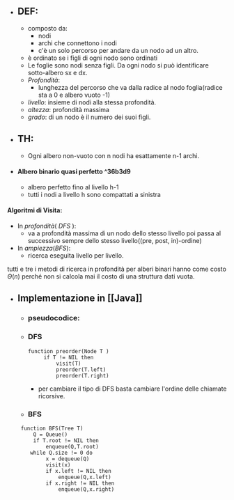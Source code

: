 - ## DEF:
	- composto da:
		- nodi
		- archi che connettono i nodi 
		- c'è un solo percorso per andare da un nodo ad un altro.
	-  è ordinato se i figli di ogni nodo sono ordinati
	- Le foglie sono nodi senza figli. Da ogni nodo si può identificare sotto-albero sx e dx.
	- _Profondità_:
		- lunghezza del percorso che va dalla radice al nodo foglia(radice sta a 0 e albero vuoto -1)
	- _livello_: insieme di nodi alla stessa profondità.
	- _altezza_: profondità massima 
	- _grado_: di un nodo è il numero dei suoi figli.
- ## TH:
	- Ogni albero non-vuoto con n nodi ha esattamente n-1 archi. 

- #### Albero binario quasi perfetto ^36b3d9
	- albero perfetto fino al livello h-1
	- tutti i nodi a livello h sono compattati a sinistra 
#### Algoritmi di Visita:
- In _profondità_( _DFS_ ):
	- va a profondità massima di un nodo dello stesso livello poi passa al successivo sempre dello stesso livello((pre, post, in)-ordine)
- In _ampiezza_(_BFS_):
	- ricerca eseguita livello per livello.


tutti e tre i metodi di ricerca in profondità per alberi binari hanno come costo $\Theta (n)$ perché non si calcola mai il costo di una struttura dati vuota.

- ## Implementazione in [[Java]] 
	- ### pseudocodice:
	- ### DFS
		```pseudo
		function preorder(Node T )
			 if T != NIL then
				 visit(T)
				 preorder(T.left)
				 preorder(T.right)
		```
		- per cambiare il tipo di DFS basta cambiare l'ordine delle chiamate ricorsive.
	- ### BFS
	```
	 function BFS(Tree T)
		 Q = Queue()
		 if T.root != NIL then
			 enqueue(Q,T.root)
		while Q.size != 0 do
			 x = dequeue(Q)
			 visit(x)
			 if x.left != NIL then
				 enqueue(Q,x.left)
			 if x.right != NIL then
				 enqueue(Q,x.right)
	```

